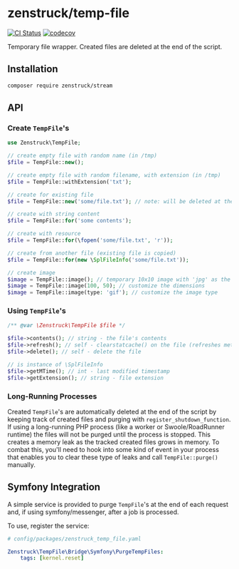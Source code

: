 # zenstruck/temp-file

[![CI Status](https://github.com/zenstruck/temp-file/workflows/CI/badge.svg)](https://github.com/zenstruck/temp-file/actions?query=workflow%3ACI)
[![codecov](https://codecov.io/gh/zenstruck/temp-file/branch/1.x/graph/badge.svg?token=X5OYYQKR7B)](https://codecov.io/gh/zenstruck/temp-file)

Temporary file wrapper. Created files are deleted at the end of the script.

## Installation

```bash
composer require zenstruck/stream
```

## API

### Create `TempFile`'s

```php
use Zenstruck\TempFile;

// create empty file with random name (in /tmp)
$file = TempFile::new();

// create empty file with random filename, with extension (in /tmp)
$file = TempFile::withExtension('txt');

// create for existing file
$file = TempFile::new('some/file.txt'); // note: will be deleted at the end of the script

// create with string content
$file = TempFile::for('some contents');

// create with resource
$file = TempFile::for(\fopen('some/file.txt', 'r'));

// create from another file (existing file is copied)
$file = TempFile::for(new \SplFileInfo('some/file.txt'));

// create image
$image = TempFile::image(); // temporary 10x10 image with 'jpg' as the extension
$image = TempFile::image(100, 50); // customize the dimensions
$image = TempFile::image(type: 'gif'); // customize the image type
```

### Using `TempFile`'s

```php
/** @var \Zenstruck\TempFile $file */

$file->contents(); // string - the file's contents
$file->refresh(); // self - clearstatcache() on the file (refreshes metadata)
$file->delete(); // self - delete the file

// is instance of \SplFileInfo
$file->getMTime(); // int - last modified timestamp
$file->getExtension(); // string - file extension
```

### Long-Running Processes

Created `TempFile`'s are automatically deleted at the end of the script by keeping
track of created files and purging with `register_shutdown_function`. If using a
long-running PHP process (like a worker or Swoole/RoadRunner runtime) the files
will not be purged until the process is stopped. This creates a memory leak as the
tracked created files grows in memory. To combat this, you'll need to hook into
some kind of event in your process that enables you to clear these type of leaks
and call `TempFile::purge()` manually.

## Symfony Integration

A simple service is provided to purge `TempFile`'s at the end of each request
and, if using symfony/messenger, after a job is processed.

To use, register the service:

```yaml
# config/packages/zenstruck_temp_file.yaml

Zenstruck\TempFile\Bridge\Symfony\PurgeTempFiles:
    tags: [kernel.reset]
```
